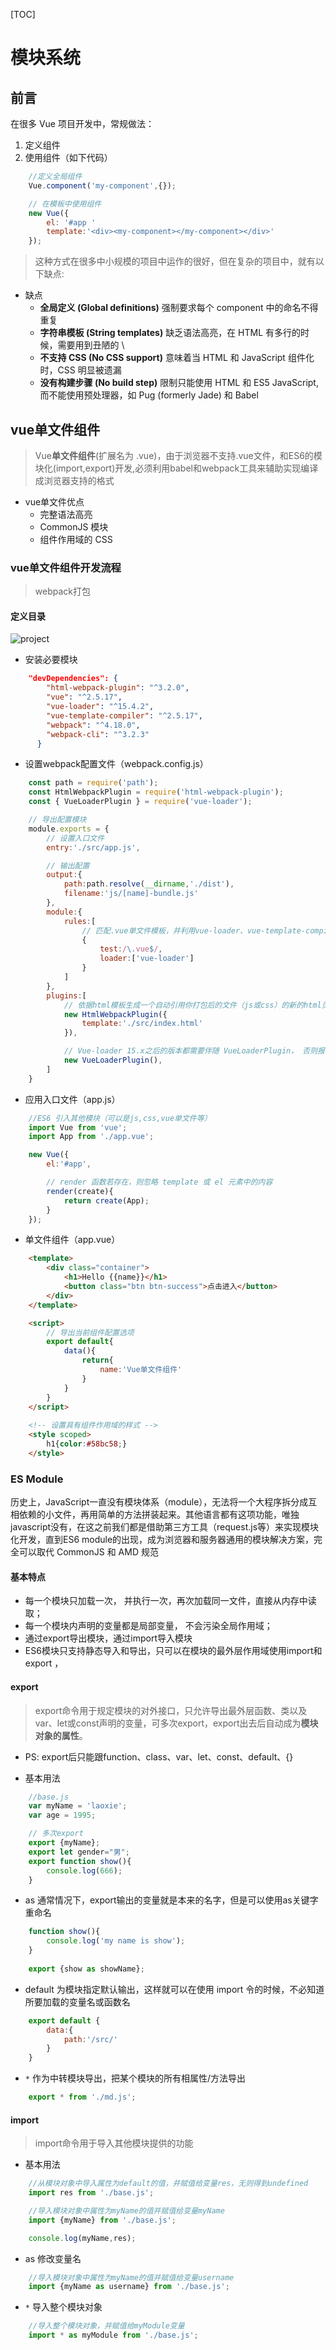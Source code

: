 [TOC]

# 模块系统

## 前言

在很多 Vue 项目开发中，常规做法：
1. 定义组件 
2. 使用组件（如下代码）

```javascript
    //定义全局组件
    Vue.component('my-component',{});

    // 在模板中使用组件
    new Vue({
        el: '#app '
        template:'<div><my-component></my-component></div>'
    });
```

> 这种方式在很多中小规模的项目中运作的很好，但在复杂的项目中，就有以下缺点:

* 缺点
    * **全局定义 (Global definitions)** 强制要求每个 component 中的命名不得重复
    * **字符串模板 (String templates)** 缺乏语法高亮，在 HTML 有多行的时候，需要用到丑陋的 \
    * **不支持 CSS (No CSS support)** 意味着当 HTML 和 JavaScript 组件化时，CSS 明显被遗漏
    * **没有构建步骤 (No build step)** 限制只能使用 HTML 和 ES5 JavaScript, 而不能使用预处理器，如 Pug (formerly Jade) 和 Babel

## vue单文件组件
> Vue**单文件组件**(扩展名为 .vue)，由于浏览器不支持.vue文件，和ES6的模块化(import,export)开发,必须利用babel和webpack工具来辅助实现编译成浏览器支持的格式

* vue单文件优点
    - 完整语法高亮
    - CommonJS 模块
    - 组件作用域的 CSS


### vue单文件组件开发流程
> webpack打包

#### 定义目录
![project](./img/project.png "项目目录")


* 安装必要模块
```json
    "devDependencies": {
        "html-webpack-plugin": "^3.2.0",
        "vue": "^2.5.17",
        "vue-loader": "^15.4.2",
        "vue-template-compiler": "^2.5.17",
        "webpack": "^4.18.0",
        "webpack-cli": "^3.2.3"
      }
```

* 设置webpack配置文件（webpack.config.js）
```javascript
    const path = require('path');
    const HtmlWebpackPlugin = require('html-webpack-plugin');
    const { VueLoaderPlugin } = require('vue-loader');

    // 导出配置模块
    module.exports = {
        // 设置入口文件
        entry:'./src/app.js',

        // 输出配置
        output:{
            path:path.resolve(__dirname,'./dist'),
            filename:'js/[name]-bundle.js'
        },
        module:{
            rules:[
                // 匹配.vue单文件模板，并利用vue-loader、vue-template-compiler进行编译
                {
                    test:/\.vue$/,
                    loader:['vue-loader']
                }
            ]
        },
        plugins:[
            // 依据html模板生成一个自动引用你打包后的文件（js或css）的新的html页面
            new HtmlWebpackPlugin({
                template:'./src/index.html'
            }),

            // Vue-loader 15.x之后的版本都需要伴随 VueLoaderPlugin， 否则报错
		    new VueLoaderPlugin(),
        ]
    }
```

* 应用入口文件（app.js）
```javascript
    //ES6 引入其他模块（可以是js,css,vue单文件等）
    import Vue from 'vue';
    import App from './app.vue';

    new Vue({
        el:'#app',

        // render 函数若存在，则忽略 template 或 el 元素中的内容
        render(create){
            return create(App);
        }
    });
```

* 单文件组件（app.vue）
```html
    <template>
        <div class="container">
            <h1>Hello {{name}}</h1>
            <button class="btn btn-success">点击进入</button>
        </div>
    </template>

    <script>
        // 导出当前组件配置选项
        export default{
            data(){
                return{
                    name:'Vue单文件组件'
                }
            }
        }
    </script>
    
    <!-- 设置具有组件作用域的样式 -->
    <style scoped>
        h1{color:#58bc58;}
    </style>
```


### ES Module
历史上，JavaScript一直没有模块体系（module），无法将一个大程序拆分成互相依赖的小文件，再用简单的方法拼装起来。其他语言都有这项功能，唯独javascript没有，在这之前我们都是借助第三方工具（request.js等）来实现模块化开发，直到ES6 module的出现，成为浏览器和服务器通用的模块解决方案，完全可以取代 CommonJS 和 AMD 规范

#### 基本特点
* 每一个模块只加载一次， 并执行一次，再次加载同一文件，直接从内存中读取；
* 每一个模块内声明的变量都是局部变量， 不会污染全局作用域；
* 通过export导出模块，通过import导入模块
* ES6模块只支持静态导入和导出，只可以在模块的最外层作用域使用import和export
，

#### export
>export命令用于规定模块的对外接口，只允许导出最外层函数、类以及var、let或const声明的变量，可多次export，export出去后自动成为**模块对象的属性**。
* PS: export后只能跟function、class、var、let、const、default、{}

* 基本用法
```javascript
    //base.js
    var myName = 'laoxie';
    var age = 1995;

    // 多次export
    export {myName};
    export let gender="男";
    export function show(){ 
        console.log(666); 
    }
```

* as
通常情况下，export输出的变量就是本来的名字，但是可以使用as关键字重命名
```javascript
    function show(){
        console.log('my name is show');
    }
    
    export {show as showName};
```

* default
为模块指定默认输出，这样就可以在使用 import 令的时候，不必知道所要加载的变量名或函数名
```javascript
    export default {
        data:{
            path:'/src/'
        }
    }
```

* `*` 作为中转模块导出，把某个模块的所有相属性/方法导出
```javascript
    export * from './md.js';
```

#### import
>import命令用于导入其他模块提供的功能

* 基本用法
```javascript
    //从模块对象中导入属性为default的值，并赋值给变量res，无则得到undefined
    import res from './base.js';

    //导入模块对象中属性为myName的值并赋值给变量myName
    import {myName} from './base.js';

    console.log(myName,res);
```

* as 修改变量名
```javascript
    //导入模块对象中属性为myName的值并赋值给变量username
    import {myName as username} from './base.js';
```

* `*` 导入整个模块对象
```javascript
    //导入整个模块对象，并赋值给myModule变量
    import * as myModule from './base.js';

```
